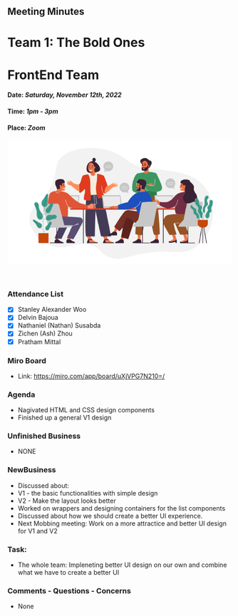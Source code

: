 ## Meeting Minutes
# Team 1: The Bold Ones
# FrontEnd Team

#### Date: *Saturday, November 12th, 2022*
#### Time: *1pm - 3pm*
#### Place: *Zoom*

![text](teamMeeting.png)

<br>

### Attendance List
- [x] Stanley Alexander Woo
- [x] Delvin Bajoua
- [x] Nathaniel (Nathan) Susabda
- [x] Zichen (Ash) Zhou
- [x] Pratham Mittal

### Miro Board
* Link: https://miro.com/app/board/uXjVPG7N210=/

### Agenda
* Nagivated HTML and CSS design components
* Finished up a general V1 design 

### Unfinished Business
* NONE

### NewBusiness
* Discussed about:
* V1 - the basic functionalities with simple design
* V2 - Make the layout looks better
* Worked on wrappers and designing containers for the list components
* Discussed about how we should create a better UI experience.
* Next Mobbing meeting: Work on a more attractice and better UI design for V1 and V2
  
### Task:
* The whole team: Impleneting better UI design on our own and combine what we have to create a better UI

### Comments - Questions - Concerns 
* None
